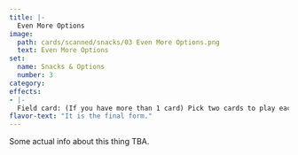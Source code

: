 ```yaml
---
title: |-
  Even More Options
image: 
  path: cards/scanned/snacks/03 Even More Options.png
  text: Even More Options
set:
  name: Snacks & Options
  number: 3
category: 
effects: 
- |-
  Field card: (If you have more than 1 card) Pick two cards to play each turn instead of one, your opponent gets to pick which one you get to use. (cards must be shown)
flavor-text: "It is the final form."
---
```

Some actual info about this thing TBA.

